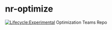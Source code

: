 # nr-optimize
[![Lifecycle:Experimental](https://img.shields.io/badge/Lifecycle-Experimental-339999)](<Redirect-URL>)
Optimization Teams Repo
